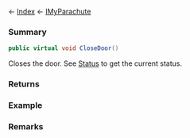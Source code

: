 ← [Index](Api-Index) ← [IMyParachute](SpaceEngineers.Game.ModAPI.Ingame.IMyParachute)

### Summary

```csharp
public virtual void CloseDoor()
```

Closes the door. See [Status](SpaceEngineers.Game.ModAPI.Ingame.IMyParachute.Status) to get the current status.

### Returns

### Example

### Remarks


